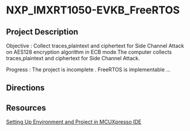 # NXP_IMXRT1050-EVKB_FreeRTOS


## Project Description
Objective : Collect traces,plaintext and ciphertext for Side Channel Attack on AES128 encryption algorithm in ECB mode.The computer collects traces,plaintext and ciphertext for Side Channel Attack.

Progress : The project is incomplete . FreeRTOS is implementable ...
## Directions

## Resources
[Setting Up Environment and Project in MCUXpresso IDE](https://www.youtube.com/watch?v=h94HkUv9Iq4&t=622s)
